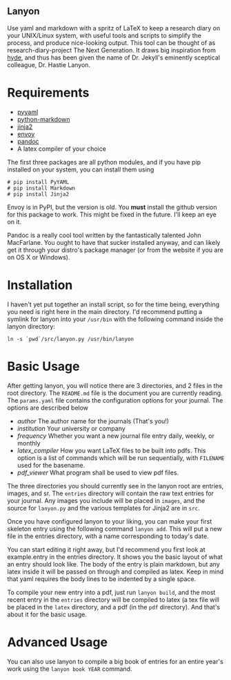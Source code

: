 Lanyon
----------------------
Use yaml and markdown with a spritz of LaTeX to keep a research diary on your 
UNIX/Linux system, with useful tools and scripts to simplify the process, and 
produce nice-looking output.  This tool can be thought of as
research-diary-project The Next Generation.  It draws big inspiration from
[hyde](http://hyde.github.com), and thus has been given the name of Dr. Jekyll's
eminently sceptical colleague, Dr. Hastie Lanyon.

Requirements
======================
* [pyyaml](http://pyyaml.org/wiki/PyYAML)
* [python-markdown](http://freewisdom.org/projects/python-markdown/)
* [jinja2](http://jinja.pocoo.org/docs/)
* [envoy](https://github.com/kennethreitz/envoy)
* [pandoc](http://johnmacfarlane.net/pandoc/)
* A latex compiler of your choice

The first three packages are all python modules, and if you have pip installed
on your system, you can install them using

    # pip install PyYAML
    # pip install Markdown
    # pip install Jinja2

Envoy is in PyPI, but the version is old.  You __must__ install the github
version for this package to work.  This might be fixed in the future.  I'll keep
an eye on it.

Pandoc is a really cool tool written by the fantastically talented John
MacFarlane.  You ought to have that sucker installed anyway, and can likely get
it through your distro's package manager (or from the website if you are on OS
X or Windows).

Installation
======================
I haven't yet put together an install script, so for the time being, everything
you need is right here in the main directory.  I'd recommend putting a symlink
for lanyon into your `/usr/bin` with the following command inside the lanyon
directory:

    ln -s `pwd`/src/lanyon.py /usr/bin/lanyon
	

Basic Usage
======================
After getting lanyon, you will notice there are 3 directories, and 2 files in
the root directory.  The `README.md` file is the document you are currently
reading.  The `params.yaml` file contains the configuration options for your
journal.  The options are described below

* _author_ The author name for the journals (That's you!)
* _institution_ Your university or company
* _frequency_ Whether you want a new journal file entry daily, weekly, or
  monthly
* _latex\_compiler_ How you want LaTeX files to be built into pdfs.  This option
  is a list of commands which will be run sequentially, with `FILENAME` used for
  the basename.
* _pdf\_viewer_ What program shall be used to view pdf files.

The three directories you should currently see in the lanyon root are entries,
images, and sr.  The `entries` directory will contain the raw text entries for
your journal. Any images you include will be placed in `images`, and the source
for `lanyon.py` and the various templates for Jinja2 are in `src`.

Once you have configured lanyon to your liking, you can make your first skeleton
entry using the following command `lanyon add`.  This will put a new file in the
entries directory, with a name corresponding to today's date.

You can start editing it right away, but I'd recommend you first look at
example.entry in the entries directory.  It shows you the basic layout of what an
entry should look like.  The body of the entry is plain markdown, but any latex
inside it will be passed on through and compiled as latex.  Keep in mind that
yaml requires the body lines to be indented by a single space.

To compile your new entry into a pdf, just run `lanyon build`, and the most
recent entry in the `entries` directory will be compiled to latex (a tex file
will be placed in the `latex` directory, and a pdf (in the `pdf` directory).
And that's about it for the basic usage.

Advanced Usage
======================
You can also use lanyon to compile a big book of entries for an entire year's
work using the `lanyon book YEAR` command.
